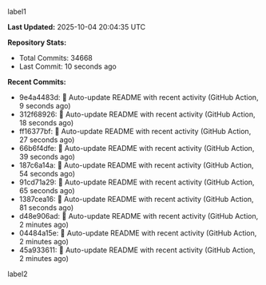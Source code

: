 
label1 
<!-- ACTIVITY_START -->
**Last Updated:** 2025-10-04 20:04:35 UTC

**Repository Stats:**
- Total Commits: 34668
- Last Commit: 10 seconds ago

**Recent Commits:**
- 9e4a4483d: 🤖 Auto-update README with recent activity (GitHub Action, 9 seconds ago)
- 312f68926: 🤖 Auto-update README with recent activity (GitHub Action, 18 seconds ago)
- ff16377bf: 🤖 Auto-update README with recent activity (GitHub Action, 27 seconds ago)
- 66b6f4dfe: 🤖 Auto-update README with recent activity (GitHub Action, 39 seconds ago)
- 187c6a14a: 🤖 Auto-update README with recent activity (GitHub Action, 54 seconds ago)
- 91cd71a29: 🤖 Auto-update README with recent activity (GitHub Action, 65 seconds ago)
- 1387cea16: 🤖 Auto-update README with recent activity (GitHub Action, 81 seconds ago)
- d48e906ad: 🤖 Auto-update README with recent activity (GitHub Action, 2 minutes ago)
- 04484a15e: 🤖 Auto-update README with recent activity (GitHub Action, 2 minutes ago)
- 45a933611: 🤖 Auto-update README with recent activity (GitHub Action, 2 minutes ago)
<!-- ACTIVITY_END -->

label2
